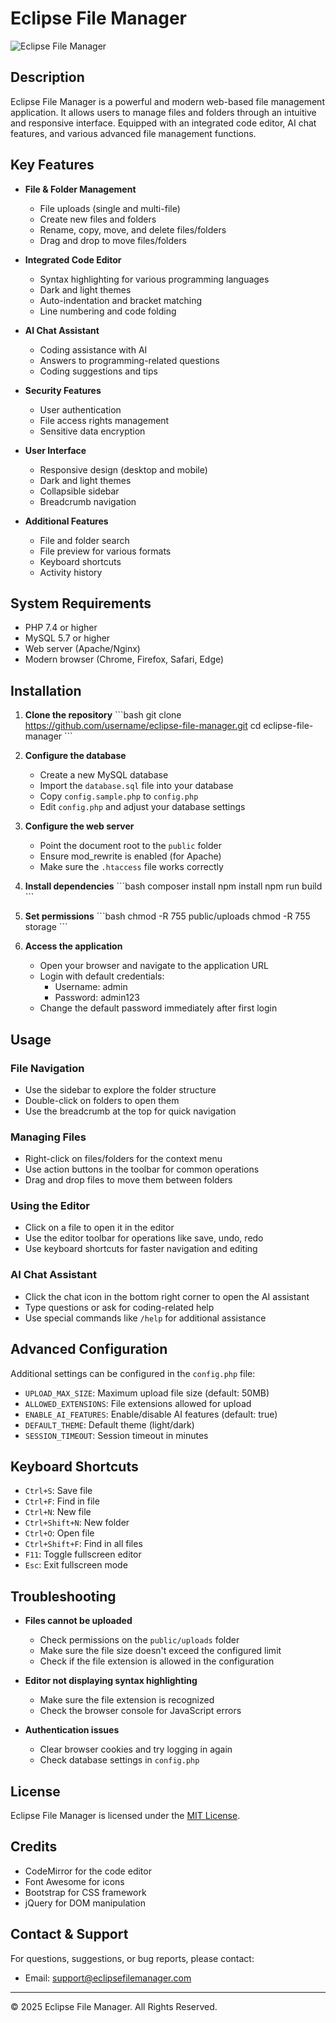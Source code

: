 # Eclipse File Manager

![Eclipse File Manager](https://i.imgur.com/2KonUxK.png)

## Description

Eclipse File Manager is a powerful and modern web-based file management application. It allows users to manage files and folders through an intuitive and responsive interface. Equipped with an integrated code editor, AI chat features, and various advanced file management functions.

## Key Features

- **File & Folder Management**
  - File uploads (single and multi-file)
  - Create new files and folders
  - Rename, copy, move, and delete files/folders
  - Drag and drop to move files/folders

- **Integrated Code Editor**
  - Syntax highlighting for various programming languages
  - Dark and light themes
  - Auto-indentation and bracket matching
  - Line numbering and code folding

- **AI Chat Assistant**
  - Coding assistance with AI
  - Answers to programming-related questions
  - Coding suggestions and tips

- **Security Features**
  - User authentication
  - File access rights management
  - Sensitive data encryption

- **User Interface**
  - Responsive design (desktop and mobile)
  - Dark and light themes
  - Collapsible sidebar
  - Breadcrumb navigation

- **Additional Features**
  - File and folder search
  - File preview for various formats
  - Keyboard shortcuts
  - Activity history

## System Requirements

- PHP 7.4 or higher
- MySQL 5.7 or higher
- Web server (Apache/Nginx)
- Modern browser (Chrome, Firefox, Safari, Edge)

## Installation

1. **Clone the repository**
   \`\`\`bash
   git clone https://github.com/username/eclipse-file-manager.git
   cd eclipse-file-manager
   \`\`\`

2. **Configure the database**
   - Create a new MySQL database
   - Import the `database.sql` file into your database
   - Copy `config.sample.php` to `config.php`
   - Edit `config.php` and adjust your database settings

3. **Configure the web server**
   - Point the document root to the `public` folder
   - Ensure mod_rewrite is enabled (for Apache)
   - Make sure the `.htaccess` file works correctly

4. **Install dependencies**
   \`\`\`bash
   composer install
   npm install
   npm run build
   \`\`\`

5. **Set permissions**
   \`\`\`bash
   chmod -R 755 public/uploads
   chmod -R 755 storage
   \`\`\`

6. **Access the application**
   - Open your browser and navigate to the application URL
   - Login with default credentials:
     - Username: admin
     - Password: admin123
   - Change the default password immediately after first login

## Usage

### File Navigation
- Use the sidebar to explore the folder structure
- Double-click on folders to open them
- Use the breadcrumb at the top for quick navigation

### Managing Files
- Right-click on files/folders for the context menu
- Use action buttons in the toolbar for common operations
- Drag and drop files to move them between folders

### Using the Editor
- Click on a file to open it in the editor
- Use the editor toolbar for operations like save, undo, redo
- Use keyboard shortcuts for faster navigation and editing

### AI Chat Assistant
- Click the chat icon in the bottom right corner to open the AI assistant
- Type questions or ask for coding-related help
- Use special commands like `/help` for additional assistance

## Advanced Configuration

Additional settings can be configured in the `config.php` file:

- `UPLOAD_MAX_SIZE`: Maximum upload file size (default: 50MB)
- `ALLOWED_EXTENSIONS`: File extensions allowed for upload
- `ENABLE_AI_FEATURES`: Enable/disable AI features (default: true)
- `DEFAULT_THEME`: Default theme (light/dark)
- `SESSION_TIMEOUT`: Session timeout in minutes

## Keyboard Shortcuts

- `Ctrl+S`: Save file
- `Ctrl+F`: Find in file
- `Ctrl+N`: New file
- `Ctrl+Shift+N`: New folder
- `Ctrl+O`: Open file
- `Ctrl+Shift+F`: Find in all files
- `F11`: Toggle fullscreen editor
- `Esc`: Exit fullscreen mode

## Troubleshooting

- **Files cannot be uploaded**
  - Check permissions on the `public/uploads` folder
  - Make sure the file size doesn't exceed the configured limit
  - Check if the file extension is allowed in the configuration

- **Editor not displaying syntax highlighting**
  - Make sure the file extension is recognized
  - Check the browser console for JavaScript errors

- **Authentication issues**
  - Clear browser cookies and try logging in again
  - Check database settings in `config.php`

## License

Eclipse File Manager is licensed under the [MIT License](LICENSE).

## Credits

- CodeMirror for the code editor
- Font Awesome for icons
- Bootstrap for CSS framework
- jQuery for DOM manipulation

## Contact & Support

For questions, suggestions, or bug reports, please contact:
- Email: support@eclipsefilemanager.com

---

&copy; 2025 Eclipse File Manager. All Rights Reserved.
